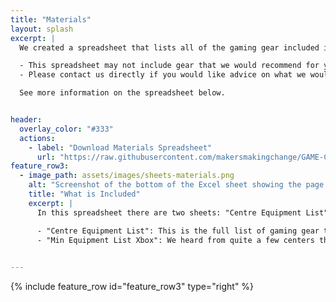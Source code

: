 ```yaml
---
title: "Materials"
layout: splash
excerpt: |
  We created a spreadsheet that lists all of the gaming gear included in a GAME Checkpoint space.

  - This spreadsheet may not include gear that we would recommend for your space.
  - Please contact us directly if you would like advice on what we would recommend for your accessible gaming space.

  See more information on the spreadsheet below.


header:
  overlay_color: "#333"
  actions:
    - label: "Download Materials Spreadsheet"
      url: "https://raw.githubusercontent.com/makersmakingchange/GAME-Checkpoints/main/Materials_and_Devices/Adaptive%20Gaming%20Centre%20Equipment%20List%20v1.1.xlsx" 
feature_row3:
  - image_path: assets/images/sheets-materials.png
    alt: "Screenshot of the bottom of the Excel sheet showing the page titles reading Centre Equipment List and Min Equipment List Xbox"
    title: "What is Included"
    excerpt: |
      In this spreadsheet there are two sheets: "Centre Equipment List" and "Min Equipment List - Xbox".

      - "Centre Equipment List": This is the full list of gaming gear that was given to many of the centers. You can use this to help inform you of the various gaming gear and AT to create an accessible gaming space. Or if you are a GAME Checkpoint, you can use this to get more info on your devices.
      - "Min Equipment List Xbox": We heard from quite a few centers that currently have an Xbox One or Xbox Series X/S that are looking for a smaller list of gear they would need to start a mini accessible gaming space.

  
---
```





{% include feature_row id="feature_row3" type="right" %}